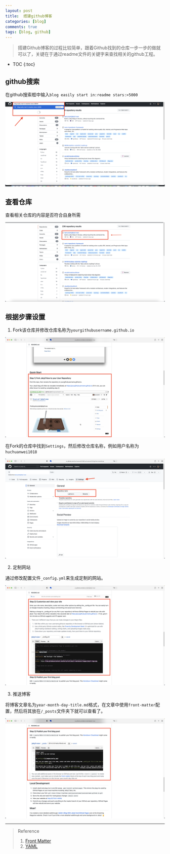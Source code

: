 ```yaml
---
layout: post
title:  搭建github博客
categories: [blog]
comments: true
tags: [blog, github]
---
```


> 搭建Github博客的过程比较简单，跟着Github找到的仓库一步一步的做就可以了，关键在于通过readme文件的关键字来查找相关的github工程。

* TOC
{:toc}

<!--more-->

## github搜索

在github搜索框中输入`blog easily start in:readme stars:>5000`

![search](/img/posts/202301/github-search.png)

## 查看仓库

查看相关仓库的内容是否符合自身所需

![dig](/img/posts/202301/dig_repos.png)

## 根据步骤设置

1. Fork该仓库并修改仓库名称为`yourgithubusername.github.io`

![step1](/img/posts/202301/jekyll-now-step1.png)

在Fork的仓库中找到`Settings`，然后修改仓库名称，例如用户名称为`huchuanwei1018`

![step1.1](/img/posts/202301/jekyll-now-step1.1.png)

2. 定制网站

通过修改配置文件`_config.yml`来生成定制的网站。

![step2](/img/posts/202301/jekyll-now-step2.png)

3. 推送博客

将博客文章名为`year-month-day-title.md`格式，在文章中使用`front-matter`配置，然后将其放在`/_posts`文件夹下就可以查看了。

![step3](/img/posts/202301/jekyll-now-step3.png)

---
> Reference
> 1. [Front Matter](https://jekyllrb.com/docs/front-matter/)
> 2. [YAML](https://en.wikipedia.org/wiki/YAML)